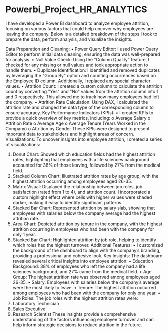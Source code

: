 # Powerbi_Project_HR_ANALYTICS

I have developed a Power BI dashboard to analyze employee attrition, focusing on various factors that could help uncover why employees are leaving the company. Below is a detailed breakdown of the steps I took to prepare the data, perform analysis, and visualize the insights.

Data Preparation and Cleaning:
•	Power Query Editor: I used Power Query Editor to perform initial data cleaning, ensuring the data was well-prepared for analysis.
•	Null Value Check: Using the "Column Quality" feature, I checked for any missing or null values and took appropriate action to handle them.
•	Duplicate Identification: I identified and removed duplicates by leveraging the "Group By" option and counting occurrences based on the Employee ID column. Additionally, I replaced any special character values.
•	Attrition Count: I created a custom column to calculate the attrition count by converting "Yes" and "No" values from the attrition column into 1 and 0 respectively. This allowed me to track how many employees had left the company.
•	Attrition Rate Calculation: Using DAX, I calculated the attrition rate and changed the data type of the corresponding column to ensure accuracy.
Key Performance Indicators (KPIs):
•	I created KPIs to provide a quick overview of key metrics, including:
o	Average Salary
o	Attrition Rate
o	Average Age
o	Average Tenure (Years Worked in the Company)
o	Attrition by Gender
These KPIs were designed to present important data to stakeholders and highlight areas of concern.
Visualizations:
To uncover insights into employee attrition, I created a series of visualizations:
1.	Donut Chart: Showed which education fields had the highest attrition rates, highlighting that employees with a life sciences background accounted for 38% of those leaving, followed by 27% from the medical field.
2.	Stacked Column Chart: Illustrated attrition rates by age group, with the highest attrition occurring among employees aged 26-35.
3.	Matrix Visual: Displayed the relationship between job roles, job satisfaction (rated from 1 to 4), and attrition count. I incorporated a custom highlight effect where cells with higher values were shaded darker, making it easy to identify significant patterns.
4.	Stacked Bar Chart: Represented attrition by salary slab, showing that employees with salaries below the company average had the highest attrition rate.
5.	Area Chart: Depicted attrition by tenure in the company, with the highest attrition occurring in employees who had been with the company for only 1 year.
6.	Stacked Bar Chart: Highlighted attrition by job role, helping to identify which roles had the highest turnover.
Additional Features:
•	I customized the background of the dashboard to align with the company’s branding, providing a professional and cohesive look.
Key Insights:
The dashboard revealed several critical insights into employee attrition:
•	Education Background: 38% of employees who left the company had a life sciences background, and 27% came from the medical field.
•	Age Group: The highest attrition rate was observed among employees aged 26-35.
•	Salary: Employees with salaries below the company’s average were the most likely to leave.
•	Tenure: The highest attrition occurred among employees who had been with the company for only one year.
•	Job Roles: The job roles with the highest attrition rates were:
1.	Laboratory Technician
2.	Sales Executive
3.	Research Scientist
These insights provide a comprehensive understanding of the factors influencing employee turnover and can help inform strategic decisions to reduce attrition in the future.
